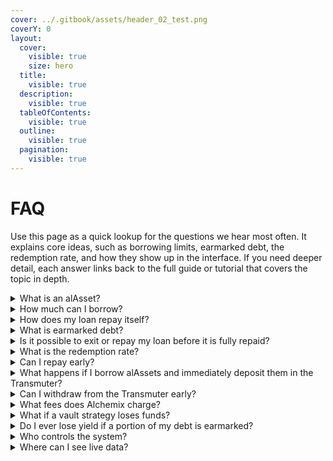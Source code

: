 ```yaml
---
cover: ../.gitbook/assets/header_02_test.png
coverY: 0
layout:
  cover:
    visible: true
    size: hero
  title:
    visible: true
  description:
    visible: true
  tableOfContents:
    visible: true
  outline:
    visible: true
  pagination:
    visible: true
---
```


# FAQ

Use this page as a quick lookup for the questions we hear most often. It explains core ideas, such as borrowing limits, earmarked debt, the redemption rate, and how they show up in the interface. If you need deeper detail, each answer links back to the full guide or tutorial that covers the topic in depth.

<details>

<summary>
  What is an alAsset?
</summary>

An alAsset is the synthetic token you borrow from Alchemix.

- alUSD mirrors USDC.
- alETH mirrors ETH.

They track their underlying asset but can trade below, or in rare circumstances above, 1:1 on the open market.

Learn more about alAssets →

</details>

<details>

<summary>How much can I borrow?</summary>

You can borrow up to 90% loan-to-value (LTV) of your deposited collateral. The exact limit is shown on each vault page.

Learn more about LTV →

</details>

<details>

<summary>How does my loan repay itself?</summary>

Your MYT collateral grows in value as its underlying strategies earn yield. On each scheduled redemption date the Transmuter swaps a slice of that collateral, equal in value to the queued alAssets earmarked for your position, and applies the proceeds to your outstanding debt.

Between redemptions the full collateral balance continues compounding, so the loan principal can only decline unless you choose to borrow more.

Learn more about Self-Repaying Loans →

</details>

<details>

<summary>What is earmarked debt?</summary>

When a redemption cycle starts, the protocol reserves (earmarks) part of every open loan.

- The earmarked slice is fixed until the cycle ends.
- It still earns yield for you until settlement.
- Repaying an earmarked slice early requires MYT.

Learn more about redemptions →

</details>

<details>

<summary>
  Is it possible to exit or repay my loan before it is fully repaid?
</summary>

Absolutely! Alchemix allows you the flexibility to exit or repay your loan at any time, even before it is fully self-repaid. We offer a self-liquidation feature that can only be triggered by the depositor that enables you to repay outstanding loans by using a portion of your deposited collateral. Once the loan is repaid, you can withdraw the remaining collateral. There are no lock-in periods or penalties at all with Alchemix.

</details>

<details>

<summary>What is the redemption rate?</summary>

TODO

Learn more about the redemption rate →

</details>

<details>

<summary>Can I repay early?</summary>

Yes. Open the Repay tab in a vault and choose:

- alAsset to clear normal debt.
- MYT to clear earmarked or normal debt.
- ETH or USDC for convenience.

Bundling with the cart icon lets you combine several actions in one transaction.

</details>

<details>

<summary>What happens if I borrow alAssets and immediately deposit them in the Transmuter?</summary>

In this case, you interact with both sides of the system at once:

- **Borrower side** – You mint alAssets and may “pay” a market discount, assuming the alAsset is below 1:1 at the time.
- **Redeemer side** – You lock those alAssets for a fixed return and secure their full value.

Most of the time, the cost and reward cancel out, so the net effect is similar to leaving your collateral idle - if not net-negative due to fees. It can make sense when:

- The term is very short and you prefer a sure 1:1 rate on your loan compared to selling on a DEX, or;
- Liquidity is thin, and the market discount is unusually deep.

Learn more about the transmuter and market discounts →

</details>

<details>

<summary>Can I withdraw from the Transmuter early?</summary>

Yes, but an early exit applies a penalty that reduces your return. The pop-up shows the exact amount before you confirm.

Learn more about early exits →

</details>

<details>

<summary>What fees does Alchemix charge?</summary>

TODO

Learn more about fees →

</details>

<details>

<summary>What if a vault strategy loses funds?</summary>

Loss handling is different for each participant:

- **Vault users** – If the MYT backing your collateral drops in value, the protocol can liquidate positions that exceed the liquidation LTV.
- **Transmuter users** – Redemptions continue at 1:1 unless the loss results in bad debt. In that case, you can claim a partial redemption immediately or wait until the bad debt is cleared for full value.

</details>

<details>

<summary>Do I ever lose yield if a portion of my debt is earmarked?</summary>

Never. Earmarked collateral continues to earn you yield until the moment it is redeemed. This delayed settlement creates the temporal advantage, extra yield you would not receive in most other lending platforms.

Learn more about Temporal Advantage →

</details>

<details>

<summary>Who controls the system?</summary>

TODO

Learn more about security and permissions →

</details>

<details>

<summary>
  Where can I see live data?
</summary>

Current redemption rate, queued alAssets, vault APRs, and historic term stats are displayed directly in the main dashboard and the Earn page.

View live data →

</details>
